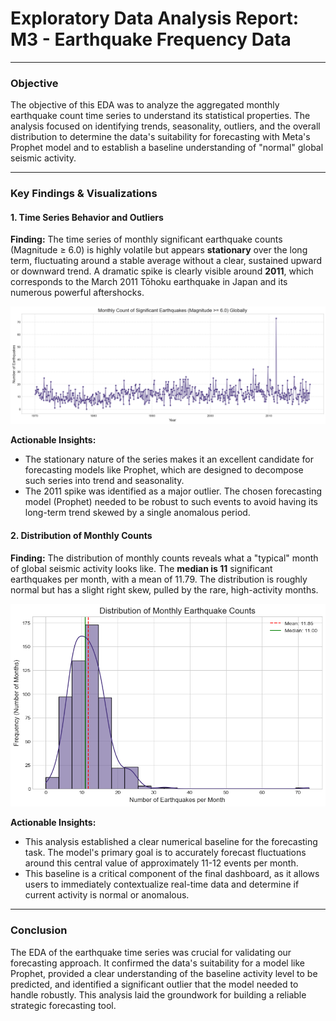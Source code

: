 # Exploratory Data Analysis Report: M3 - Earthquake Frequency Data

---

### Objective

The objective of this EDA was to analyze the aggregated monthly earthquake count time series to understand its statistical properties. The analysis focused on identifying trends, seasonality, outliers, and the overall distribution to determine the data's suitability for forecasting with Meta's Prophet model and to establish a baseline understanding of "normal" global seismic activity.

---

### Key Findings & Visualizations

#### 1. Time Series Behavior and Outliers

**Finding:** The time series of monthly significant earthquake counts (Magnitude ≥ 6.0) is highly volatile but appears **stationary** over the long term, fluctuating around a stable average without a clear, sustained upward or downward trend. A dramatic spike is clearly visible around **2011**, which corresponds to the March 2011 Tōhoku earthquake in Japan and its numerous powerful aftershocks.

![Monthly Earthquake Counts Time Series](../../visuals/03_earthquake_frequency_forecasting/EDA_Analysis/monthly_earthquake_counts.png)

**Actionable Insights:**
*   The stationary nature of the series makes it an excellent candidate for forecasting models like Prophet, which are designed to decompose such series into trend and seasonality.
*   The 2011 spike was identified as a major outlier. The chosen forecasting model (Prophet) needed to be robust to such events to avoid having its long-term trend skewed by a single anomalous period.

#### 2. Distribution of Monthly Counts

**Finding:** The distribution of monthly counts reveals what a "typical" month of global seismic activity looks like. The **median is 11** significant earthquakes per month, with a mean of 11.79. The distribution is roughly normal but has a slight right skew, pulled by the rare, high-activity months.

![Distribution of Monthly Counts](../../visuals/03_earthquake_frequency_forecasting/EDA_Analysis/monthly_earthquake_counts_distribution.png)

**Actionable Insights:**
*   This analysis established a clear numerical baseline for the forecasting task. The model's primary goal is to accurately forecast fluctuations around this central value of approximately 11-12 events per month.
*   This baseline is a critical component of the final dashboard, as it allows users to immediately contextualize real-time data and determine if current activity is normal or anomalous.

---

### Conclusion

The EDA of the earthquake time series was crucial for validating our forecasting approach. It confirmed the data's suitability for a model like Prophet, provided a clear understanding of the baseline activity level to be predicted, and identified a significant outlier that the model needed to handle robustly. This analysis laid the groundwork for building a reliable strategic forecasting tool.